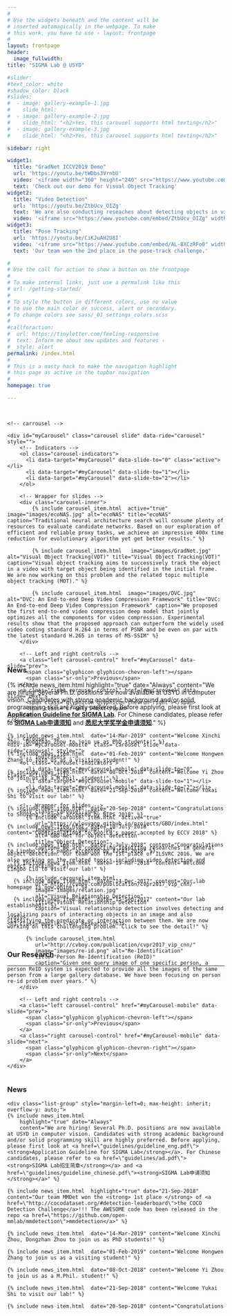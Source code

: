 ```yaml
---
#
# Use the widgets beneath and the content will be
# inserted automagically in the webpage. To make
# this work, you have to use › layout: frontpage
#
layout: frontpage
header:
  image_fullwidth:
title: "SIGMA Lab @ USYD"

#slider:
#text_color: white
#shadow_color: black
#slides: 
#  - image: gallery-example-1.jpg
#    slide_html:
#  - image: gallery-example-2.jpg
#    slide_html: "<h2>Yes, this carousel supports html texting</h2>"
#  - image: gallery-example-3.jpg
#    slide_html: "<h2>Yes, this carousel supports html texting</h2>"

sidebar: right

widget1:
  title: "GradNet ICCV2019 Demo"
  url: 'https://youtu.be/tWDbs3VrnbU'
  video: '<iframe width="360" height="240" src="https://www.youtube.com/embed/tWDbs3VrnbU" allow="accelerometer; encrypted-media; gyroscope; picture-in-picture" allowfullscreen style="max-width: 100%; max-height: 150pt;"></iframe>'
  text: 'Check out our demo for Visual Object Tracking'
widget2:
  title: "Video Detection"
  url: 'https://youtu.be/ZtbUcv_OIZg'
  text: 'We are also conducting reseaches about detecting objects in videos, check out our demo!'
  video: '<iframe src="https://www.youtube.com/embed/ZtbUcv_OIZg" width="360" height="240" allow="accelerometer; encrypted-media; gyroscope; picture-in-picture" allowfullscreen style="max-width: 100%; max-height: 150pt;"></iframe>'
widget3:
  title: "Pose Tracking"
  url: 'https://youtu.be/CiKJuAH2U8I'
  video: '<iframe src="https://www.youtube.com/embed/AL-8XCzRFo0" width="360" height="240" allow="accelerometer; encrypted-media; gyroscope; picture-in-picture" allowfullscreen style="max-width: 100%; max-height: 150pt;"></iframe>'
  text: 'Our team won the 2nd place in the pose-track challenge.'

#
# Use the call for action to show a button on the frontpage
#
# To make internal links, just use a permalink like this
# url: /getting-started/
#
# To style the button in different colors, use no value
# to use the main color or success, alert or secondary.
# To change colors see sass/_01_settings_colors.scss
#
#callforaction:
#  url: https://tinyletter.com/feeling-responsive
#  text: Inform me about new updates and features ›
#  style: alert
permalink: /index.html
#
# This is a nasty hack to make the navigation highlight
# this page as active in the topbar navigation
#
homepage: true

---
```



<div class="row main-content" style= " margin-top: 30px; max-height:540px">
  <div class="column small-9 pc">
    
    <!-- carrousel -->

    <div id="myCarousel" class="carousel slide" data-ride="carousel" style="">
        <!-- Indicators -->
        <ol class="carousel-indicators">
          <li data-target="#myCarousel" data-slide-to="0" class="active"></li>
          <li data-target="#myCarousel" data-slide-to="1"></li>
          <li data-target="#myCarousel" data-slide-to="2"></li>
        </ol>

        <!-- Wrapper for slides -->
        <div class="carousel-inner">
      		{% include carousel_item.html  active="true"  image="images/ecoNAS.jpg" alt="ecoNAS" title="ecoNAS" caption="Traditional neural architecture search will consume plenty of resources to evaluate candidate networks. Based on our exploration of efficient and reliable proxy tasks, we achieve an impressive 400x time reduction for evolutionary algorithm yet get better results." %}

      		{% include carousel_item.html   image="images/GradNet.jpg" alt="Visual Object Tracking(VOT)" title="Visual Object Tracking(VOT)" caption="Visual object tracking aims to successively track the object in a video with target object being identified in the initial frame. We are now working on this problem and the related topic multiple object tracking (MOT)." %}

      		{% include carousel_item.html  image="images/DVC.jpg" alt="DVC: An End-to-end Deep Video Compression Framework" title="DVC: An End-to-end Deep Video Compression Framework" caption="We proposed the first end-to-end video compression deep model that jointly optimizes all the components for video compression. Experimental results show that the proposed approach can outperform the widely used video coding standard H.264 in terms of PSNR and be even on par with the latest standard H.265 in terms of MS-SSIM" %}
        </div>

        <!-- Left and right controls -->
        <a class="left carousel-control" href="#myCarousel" data-slide="prev">
          <span class="glyphicon glyphicon-chevron-left"></span>
          <span class="sr-only">Previous</span>
        </a>
        <a class="right carousel-control" href="#myCarousel" data-slide="next">
          <span class="glyphicon glyphicon-chevron-right"></span>
          <span class="sr-only">Next</span>
        </a>
    </div>
  </div>



  <!-- carrousel on mobile devices -->
  <div class="column small-12 mobile">
    
    <!-- carousel -->
    <div id="myCarousel-mobile" class="carousel slide" data-ride="carousel" style="">
        <!-- Indicators -->
        <ol class="carousel-indicators">
          <li data-target="#myCarousel-mobile" data-slide-to="0" class="active"></li>
          <li data-target="#myCarousel-mobile" data-slide-to="1"></li>
          <li data-target="#myCarousel-mobile" data-slide-to="2"></li>
        </ol>

        <!-- Wrapper for slides -->
        <div class="carousel-inner">
          {% include carousel_item.html  active="true" 
             url="https://wlouyang.github.io/projects/GBD/index.html" 
             image="images/gbd-net.jpg" 
             alt="GBD-Net for object detection" 
             title="Object Detection" 
             caption="We are conducting inspiring researches in general object detection. Our team won the 1st place of ILSVRC 2016. We are also working on the related topics including video detection and object tracking." %}

          {% include carousel_item.html  
             url="http://cvboy.com/publication/cvpr2017_vip_cnn/" 
             image="images/relation.jpg" 
             alt="Visual Relationship Detection" 
             title="Visual Relationship Detection" 
             caption="Visual relationship detection involves detecting and localizing pairs of interacting objects in an image and also classifying the predicate or interaction between them. We are now working on this challenging problem. Click to see the detail!" %}

          {% include carousel_item.html  
             url="http://cvboy.com/publication/cvpr2017_vip_cnn/" 
             image="images/re-id.png" alt="Re-Identification" 
             title="Person Re-Identification (ReID)" 
             caption="Given one query image of one specific person, a person ReID system is expected to provide all the images of the same person from a large gallery database. We have been focusing on person re-id problem over years." %}
        </div>

        <!-- Left and right controls -->
        <a class="left carousel-control" href="#myCarousel-mobile" data-slide="prev">
          <span class="glyphicon glyphicon-chevron-left"></span>
          <span class="sr-only">Previous</span>
        </a>
        <a class="right carousel-control" href="#myCarousel-mobile" data-slide="next">
          <span class="glyphicon glyphicon-chevron-right"></span>
          <span class="sr-only">Next</span>
        </a>
    </div>
  </div>




  <div class="column small-3 pc" style="max-height: inherit">
  	<div><h3>News</h3></div>
    
    <div class="list-group" style="margin-left=0; max-height: inherit; overflow-y: auto;">
    {% include news_item.html 
        highlight="true" date="Always"
        content="We are hiring! Several Ph.D. positions are now available at USYD in computer vision. Candidates with strong academic background and/or solid programming skill are highly preferred. Before applying, please first look at <a href=\"guidelines/guideline_eng.pdf\"><strong>Application Guideline for SIGMA Lab</strong></a>. For Chinese candidates, please refer to <a href=\"guidelines/ad.pdf\"><strong>SIGMA Lab招生简章</strong></a> and <a href=\"guidelines/guideline_chinese.pdf\"><strong>SIGMA Lab申请须知</strong></a>" %}

    {% include news_item.html  highlight="true" date="21-Sep-2018" content="Our team MMDet won the <strong> 1st place </strong> of <a href=\"http://cocodataset.org/#detection-leaderboard\">the COCO Detection Challenge</a>!!! The AWESOME code has been released in the repo <a href=\"https://github.com/open-mmlab/mmdetection\">mmdetection</a>" %}

    {% include news_item.html  date="14-Mar-2019" content="Welcome Xinchi Zhou, Dongzhan Zhou to join us as PhD students!" %}

    {% include news_item.html  date="01-Feb-2019" content="Welcome Hongwen Zhang to join us as a visiting student!" %}

    {% include news_item.html  date="08-Oct-2018" content="Welcome Yi Zhou to join us as a M.Phil. student!" %}

    {% include news_item.html  date="21-Sep-2018" content="Welcome Yukai Shi to visit our lab!" %}     

    {% include news_item.html  date="20-Sep-2018" content="Congratulations to Shuyang's paper accepted by NIPS 2018" %}

    {% include news_item.html  date="10-July-2018" content="Congratulations to Guo Lu's paper accepted by ECCV 2018" %}

    {% include news_item.html  date="2-July-2018" content="Congratulations to Lingbo Liu's paper accepted by IJCAI 2018" %}

      {% include news_item.html  date="19-Mar-2018" content="Welcome Lingbo Liu to visit our lab!" %} 		

  		{% include news_item.html  date="14-Dec-2017" content="Our lab homepage is now onine!" %}
  		
  		{% include news_item.html  date="15-Sep-2017" content="Our lab established!" %}


    </div>
  </div>
</div>

<div class="column small-12 mobile">
    <br>
    <h3>News</h3>
    <div class="list-group" style="margin-left=0">
      {% include news_item.html 
        highlight="true" date="Always"
        content="We are hiring! Several Ph.D. positions are now available at USYD in computer vision. Candidates with strong academic background and/or solid programming skill are highly preferred. Before applying, please first look at <a href=\"guidelines/guideline_eng.pdf\"><strong>Application Guideline for SIGMA Lab</strong></a>. For Chinese candidates, please refer to <a href=\"guidelines/guideline_chinese.pdf\"><strong>SIGMA Lab申请须知</strong></a> and <a href=\"guidelines/scholarship_chi.pdf\"><strong>悉尼大学奖学金申请须知</strong></a>." %}

    {% include news_item.html  date="14-Mar-2019" content="Welcome Xinchi Zhou, Dongzhan Zhou to join us as PhD students!" %}

    {% include news_item.html  date="01-Feb-2019" content="Welcome Hongwen Zhang to join us as a visiting student!" %}

    {% include news_item.html  date="08-Oct-2018" content="Welcome Yi Zhou to join us as a M.Phil. student!" %}

    {% include news_item.html  date="21-Sep-2018" content="Welcome Yukai Shi to visit our lab!" %}     

    {% include news_item.html  date="20-Sep-2018" content="Congratulations to Shuyang's paper accepted by NIPS 2018" %}

    {% include news_item.html  date="10-July-2018" content="Congratulations to Guo Lu's paper accepted by ECCV 2018" %}

    {% include news_item.html  date="2-July-2018" content="Congratulations to Lingbo Liu's paper accepted by IJCAI 2018" %}

      {% include news_item.html  date="19-Mar-2018" content="Welcome Lingbo Liu to visit our lab!" %}     

      {% include news_item.html  date="14-Dec-2017" content="Our lab homepage is now onine!" %}
      
      {% include news_item.html  date="15-Sep-2017" content="Our lab established!" %}

    </div>
    <h3 class="mobile"> Our Research </h3>
</div>


<div class="pc">
<br>
<h3> Our Research </h3> 
</div>

---

